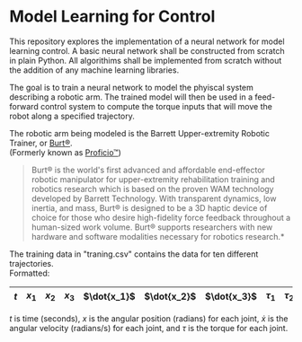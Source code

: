# Model Learning for Control

This repository explores the implementation of a neural network for model learning control. A basic neural network shall be constructed from scratch in plain Python. All algorithims shall be implemented from scratch without the addition of any machine learning libraries.

The goal is to train a neural network to model the phyiscal system describing a robotic arm.  The trained model will then be used in a feed-forward control system to compute the torque inputs that will move the robot along a specified trajectory.

The robotic arm being modeled is the Barrett Upper-extremity Robotic Trainer, or [Burt®](https://www.barrett.com/burt-research).  
(Formerly known as [Proficio™](https://www.youtube.com/watch?v=-JHwO8LvRvo))
  
>Burt® is the world's first advanced and affordable end-effector robotic manipulator for upper-extremity rehabilitation training and robotics research which is based on the proven WAM technology developed by Barrett Technology.  With transparent dynamics, low inertia, and mass, Burt® is designed to be a 3D haptic device of choice for those who desire high-fidelity force feedback throughout a human-sized work volume.  Burt® supports researchers with new hardware and software modalities necessary for robotics research.*

The training data in "traning.csv" contains the data for ten different trajectories.  
Formatted:

| $t$ | $x_1$ | $x_2$ | $x_3$ | $\dot{x_1}$ | $\dot{x_2}$ | $\dot{x_3}$ | $\tau_1$ | $\tau_2$ | $\tau_3$ |
| :--- | :---- | :---- | :---- | :---------- | :---------- | :---------- | :------- | :------- | :------- |

$t$ is time (seconds), $x$ is the angular position (radians) for each joint, $\dot{x}$ is the angular velocity (radians/s) for each joint, and $\tau$ is the torque for each joint. 